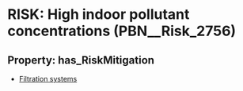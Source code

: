 # RISK: __High indoor pollutant concentrations__ (PBN__Risk_2756)

## Property: has_RiskMitigation

* [Filtration systems](PBN__Mitigation_815)

